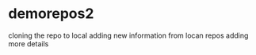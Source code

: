 # demorepos2
cloning the repo to local 
adding new information from locan repos
adding more details
